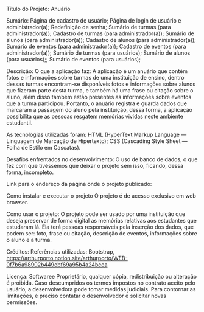 Título do Projeto: Anuário

Sumário: 
Página de cadastro de usuário;
Página de login de usuário e administrador(a);
Redefinição de senha;
Sumário de turmas (para administrador(a));
Cadastro de turmas (para administrador(a));
Sumário de alunos (para administrador(a));
Cadastro de alunos (para administrador(a));
Sumário de eventos (para administrador(a));
Cadastro de eventos (para administrador(a));
Sumário de turmas (para usuários);
Sumário de alunos (para usuários);;
Sumário de eventos (para usuários);

Descrição:
O que a aplicação faz:
 A aplicação é um anuário que contém fotos e informações sobre turmas de uma instituição de ensino, dentro dessas turmas encontram-se disponíveis fotos e informações sobre alunos que fizeram parte desta turma, e também há uma frase ou citação sobre o aluno, além disso também estão presentes as informações sobre eventos que a turma participou. Portanto, o anuário registra e guarda dados que marcaram a passagem do aluno pela instituição, dessa forma, a aplicação possibilita que as pessoas resgatem memórias vividas neste ambiente estudantil.

As tecnologias utilizadas foram: 
HTML (HyperText Markup Language — Linguagem de Marcação de Hipertexto);
CSS (Cascading Style Sheet — Folha de Estilo em Cascatas).

Desafios enfrentados no desenvolvimento:
O uso de banco de dados, o que fez com que tivéssemos que deixar o projeto sem isso, ficando, dessa forma, incompleto.

Link para o endereço da página onde o projeto publicado:


Como instalar e executar o projeto
O projeto é de acesso exclusivo em web browser. 

Como usar o projeto:
O projeto pode ser usado por uma instituição que deseja preservar de forma digital as memórias relativas aos estudantes que estudaram lá. Ela terá pessoas responsáveis pela inserção dos dados, que podem ser: foto, frase ou citação, descrição de eventos, informações sobre o aluno e a turma.

Créditos:
Referências utilizadas: Bootstrap, https://arthurporto.notion.site/arthurporto/WEB-0f7b6a98902b449ebf69a95b4a24bcea 

Licença: 
Softwaree Proprietário, qualquer cópia, redistribuição ou alteração é proibida. Caso descumpridos os termos impostos no contrato aceito pelo usuário, a desenvolvedora pode tomar medidas judiciais. Para contornar as limitações, é preciso contatar o desenvolvedor e solicitar novas permissões.

